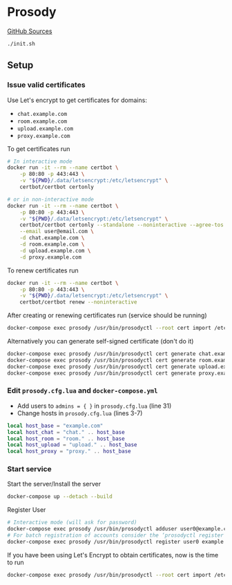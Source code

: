 # Prosody

[GitHub Sources](https://github.com/prosody/prosody-docker)

``` bash
./init.sh
```

## Setup

### Issue valid certificates

Use Let's encrypt to get certificates for domains:

- `chat.example.com`
- `room.example.com`
- `upload.example.com`
- `proxy.example.com`

To get certificates run

``` bash
# In interactive mode
docker run -it --rm --name certbot \
    -p 80:80 -p 443:443 \
    -v "${PWD}/.data/letsencrypt:/etc/letsencrypt" \
    certbot/certbot certonly

# or in non-interactive mode
docker run -it --rm --name certbot \
    -p 80:80 -p 443:443 \
    -v "${PWD}/.data/letsencrypt:/etc/letsencrypt" \
    certbot/certbot certonly --standalone --noninteractive --agree-tos \
    --email user@email.com \
    -d chat.example.com \
    -d room.example.com \
    -d upload.example.com \
    -d proxy.example.com
```

To renew certificates run

``` bash
docker run -it --rm --name certbot \
    -p 80:80 -p 443:443 \
    -v "${PWD}/.data/letsencrypt:/etc/letsencrypt" \
    certbot/certbot renew --noninteractive
```

After creating or renewing certificates run (service should be running)

``` bash
docker-compose exec prosody /usr/bin/prosodyctl --root cert import /etc/letsencrypt/live
```

Alternatively you can generate self-signed certificate (don't do it)

``` bash
docker-compose exec prosody /usr/bin/prosodyctl cert generate chat.example.com
docker-compose exec prosody /usr/bin/prosodyctl cert generate room.example.com
docker-compose exec prosody /usr/bin/prosodyctl cert generate upload.example.com
docker-compose exec prosody /usr/bin/prosodyctl cert generate proxy.example.com
```

### Edit `prosody.cfg.lua` and `docker-compose.yml`

- Add users to `admins = { }` in `prosody.cfg.lua` (line 31)
- Change hosts in `prosody.cfg.lua` (lines 3-7)

``` lua
local host_base = "example.com"
local host_chat = "chat." .. host_base
local host_room = "room." .. host_base
local host_upload = "upload." .. host_base
local host_proxy = "proxy." .. host_base
```

### Start service

Start the server/Install the server

``` bash
docker-compose up --detach --build
```

Register User

``` bash
# Interactive mode (will ask for password)
docker-compose exec prosody /usr/bin/prosodyctl adduser user0@example.com
# For batch registration of accounts consider the ‘prosodyctl register’ command, which allows you to specify everything on one line
docker-compose exec prosody /usr/bin/prosodyctl register user0 example.com passw0rd
```

If you have been using Let's Encrypt to obtain certificates, now is the time to run

``` bash
docker-compose exec prosody /usr/bin/prosodyctl --root cert import /etc/letsencrypt/live
```
